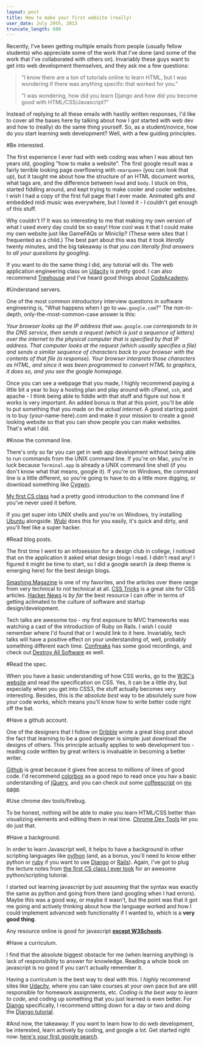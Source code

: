 ```yaml
---
layout: post
title: How to make your first website (really)
user_date: July 29th, 2013
truncate_length: 600
---
```

Recently, I've been getting multiple emails from people (usually fellow students) who appreciate some of the work that I've done (and some of the work that I've collaborated with others on). Invariably these guys want to get into web development themselves, and they ask me a few questions:

>    "I know there are a ton of tutorials online to learn HTML, but I was wondering if there was anything specific that worked for you."
>    
>    "I was wondering, how did you learn Django and how did you become good with HTML/CSS/Javascript?"

Instead of replying to all these emails with hastily written responses, I'd like to cover all the bases here by talking about how I got started with web dev and how to (really) do the same thing yourself. So, as a student/novice, how do you start learning web development? Well, with a few guiding principles.

#Be interested.

The first experience I ever had with web coding was when I was about ten years old, googling "how to make a website". The first google result was a fairly terrible looking page overflowing with `<marquee>` (you can look that up), but it taught me about how the structure of an HTML document works, what tags are, and the difference between `head` and `body`. I stuck on this, started fiddling around, and kept trying to make cooler and cooler websites. I wish I had a copy of the first full page that I ever made. Animated gifs and embedded midi music was everywhere, but I loved it - I couldn't get enough of this stuff.

Why couldn't I? It was so interesting to me that making my own version of what I used every day could be so easy! How cool was it that I could make my own website just like GameFAQs or Miniclip? (These were sites that I frequented as a child.) The best part about this was that it took _literally_ twenty minutes, and the big takeaway is that _you can literally find answers to all your questions by googling_.

If you want to do the same thing I did, any tutorial will do. The web application engineering class on [Udacity](https://www.udacity.com/) is pretty good. I can also recommend [Treehouse](http://teamtreehouse.com/) and I've heard good things about [CodeAcademy](http://www.codecademy.com/).

#Understand servers.

One of the most common introductory interview questions in software engineering is, "What happens when I go to `www.google.com`?" The non-in-depth, only-the-most-common-case answer is this:

_Your browser looks up the IP address that `www.google.com` corresponds to in the DNS service, then sends a request (which is just a sequence of letters) over the internet to the physical computer that is specified by that IP address. That computer looks at the request (which usually specifies a file) and sends a similar sequence of characters back to your browser with the contents of that file (a response). Your browser interprets those characters as HTML, and since it was been programmed to convert HTML to graphics, it does so, and you see the google homepage._

Once you can see a webpage that you made, I highly recommend paying a little bit a year to buy a hosting plan and play around with cPanel, `ssh`, and apache - I think being able to fiddle with that stuff and figure out how it works is very important. An added bonus is that at this point, you'll be able to put something that you made on the _actual internet_. A good starting point is to buy {your-name-here}.com and make it your mission to create a good looking website so that you can show people you can make websites. That's what I did.

#Know the command line.

There's only so far you can get in web app development without being able to run commands from the UNIX command line. If you're on Mac, you're in luck because `Terminal.app` is already a UNIX command line shell (if you don't know what that means, google it). If you're on Windows, the command line is a little different, so you're going to have to do a little more digging, or download something like [Cygwin](http://www.cygwin.com/).

[My first CS class](http://www-inst.eecs.berkeley.edu/~cs61a/fa11/61a-python/content/www/index.html) had a pretty good introduction to the command line if you've never used it before.

If you get super into UNIX shells and you're on Windows, try installing [Ubuntu](http://www.ubuntu.com/) alongside. [Wubi](http://www.ubuntu.com/download/desktop/windows-installer) does this for you easily, it's quick and dirty, and you'll feel like a super hacker.

#Read blog posts.

The first time I went to an infosession for a design club in college, I noticed that on the application it asked what design blogs I read. I didn't read any! I figured it might be time to start, so I did a google search (a deep theme is emerging here) for the best design blogs.

[Smashing Magazine](http://www.smashingmagazine.com/) is one of my favorites, and the articles over there range from very technical to not technical at all. [CSS Tricks](http://css-tricks.com/) is a great site for CSS articles. [Hacker News](https://news.ycombinator.com/) is _by far_ the best resource I can offer in terms of getting aclimated to the culture of software and startup design/development.

Tech talks are awesome too - my first exposure to MVC frameworks was watching a cast of the introduction of Ruby on Rails. I wish I could remember where I'd found that or I would link to it here. Invariably, tech talks will have a positive effect on your understanding of, well, probably something different each time. [Confreaks](http://www.confreaks.com/) has some good recordings, and check out [Destroy All Software](https://www.destroyallsoftware.com/screencasts) as well.

#Read the spec.

When you have a basic understanding of how CSS works, go to the [W3C's website](http://www.w3.org/TR/css-2010/) and read the specification on CSS. Yes, it can be a little dry, but expecially when you get into CSS3, the stuff actually becomes very interesting. Besides, this is _the absolute best_ way to be absolutely sure how your code works, which means you'll know how to write better code right off the bat.

#Have a github account.

One of the designers that I follow on [Dribble](http://dribbble.com/) wrote a great blog post about the fact that learning to be a good designer is simple: just download the designs of others. This principle actually applies to web development too - reading code written by great writers is invaluable in becoming a better writer.

[Github](https://github.com/) is great because it gives free access to millions of lines of good code. I'd recommend [colorbox](https://github.com/jackmoore/colorbox) as a good repo to read once you hav a basic understanding of [jQuery](http://jquery.com/), and you can check out some [coffeescript](http://jquery.com/) on [my page](https://github.com/noahsark769).

#Use chrome dev tools/firebug.

To be honest, nothing will be able to make you learn HTML/CSS better than visualizing elements and editing them in real time. [Chrome Dev Tools](https://github.com/noahsark769) let you do just that.

#Have a background.

In order to learn Javascript well, it helps to have a background in other scripting languages like [python](http://www.python.org/) (and, as a bonus, you'll need to know either python or [ruby](http://www.ruby-lang.org/en/) if you want to use [Django](https://www.djangoproject.com/) or [Rails](http://rubyonrails.org/)). Again, I've got to plug the lecture notes from [the first CS class I ever took](http://www-inst.eecs.berkeley.edu/~cs61a/fa11/61a-python/content/www/index.html) for an awesome python/scripting tutorial.

I started out learning javascript by just assuming that the syntax was exactly the same as python and going from there (and googling when I had errors). Maybe this was a good way, or maybe it wasn't, but the point was that it got me going and actively thinking about how the language worked and how I could implement advanced web functionality if I wanted to, which is a __very good thing__.

Any resource online is good for javascript [__except W3Schools__](http://www.w3fools.com/).

#Have a curriculum.

I find that the absolute biggest obstacle for me (when learning anything) is lack of responsibility to answer for knowledge. Reading a whole book on javascript is no good if you can't actually remember it.

Having a curriculum is the best way to deal with this. I _highly_ recommend sites like [Udacity](https://www.udacity.com/), where you can take courses at your own pace but are still responsible for homework assignments, etc. _Coding is the best way to learn to code_, and coding up something that you just learned is even better. For [Django](https://www.djangoproject.com/) specifically, I recommend sitting down for a day or two and doing the [Django tutorial](https://docs.djangoproject.com/en/dev/intro/tutorial01/).

#And now, the takeaway:
If you want to learn how to do web development, be interested, learn actively by coding, and google a lot. Get started right now: [here's your first google search](https://www.google.com/search?q=beginning+html+tutorial&oq=beginning+html+tutorial).
